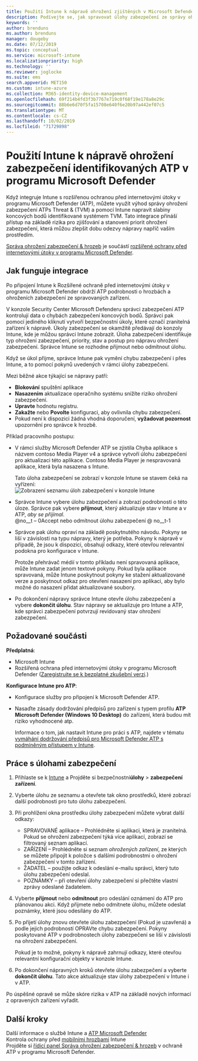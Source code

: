 ```yaml
---
title: Použití Intune k nápravě ohrožení zjištěných v Microsoft Defender ATP – Azure | Microsoft Docs
description: Podívejte se, jak spravovat úlohy zabezpečení ze správy ohrožení zabezpečení a & hrozeb v programu Microsoft Defender Advanced Threat Protection (ATP) z konzoly Intune.
keywords: ''
author: brenduns
ms.author: brenduns
manager: dougeby
ms.date: 07/12/2019
ms.topic: conceptual
ms.service: microsoft-intune
ms.localizationpriority: high
ms.technology: ''
ms.reviewer: joglocke
ms.suite: ems
search.appverid: MET150
ms.custom: intune-azure
ms.collection: M365-identity-device-management
ms.openlocfilehash: 69f214b4fd3f3b7767e719c0f68f19e178a8e29c
ms.sourcegitcommit: 88b6e6d70f5fa15708e640f6e20b97a442ef07c5
ms.translationtype: MT
ms.contentlocale: cs-CZ
ms.lasthandoff: 10/02/2019
ms.locfileid: "71729898"
---
```

# <a name="use-intune-to-remediate-vulnerabilities-identified-by-microsoft-defender-atp"></a>Použití Intune k nápravě ohrožení zabezpečení identifikovaných ATP v programu Microsoft Defender  

Když integruje Intune s rozšířenou ochranou před internetovými útoky v programu Microsoft Defender (ATP), můžete využít výhod správy ohrožení zabezpečení ATPs Threat & (TVM) a pomocí Intune napravit slabiny koncových bodů identifikované systémem TVM. Tato integrace přináší přístup na základě rizika pro zjišťování a stanovení priorit ohrožení zabezpečení, která můžou zlepšit dobu odezvy nápravy napříč vaším prostředím.  

[Správa ohrožení zabezpečení & hrozeb](https://docs.microsoft.com/windows/security/threat-protection/windows-defender-atp/next-gen-threat-and-vuln-mgt) je součástí [rozšířené ochrany před internetovými útoky v programu Microsoft Defender](https://docs.microsoft.com/windows/security/threat-protection/windows-defender-atp/windows-defender-advanced-threat-protection).  

## <a name="how-integration-works"></a>Jak funguje integrace  

Po připojení Intune k Rozšířené ochraně před internetovými útoky v programu Microsoft Defender obdrží ATP podrobnosti o hrozbách a ohroženích zabezpečení ze spravovaných zařízení.  

V konzole Security Center Microsoft Defenderu správci zabezpečení ATP kontrolují data o chybách zabezpečení koncových bodů. Správci pak pomocí jediného kliknutí vytvoří bezpečnostní úkoly, které označí zranitelná zařízení k nápravě. Úkoly zabezpečení se okamžitě předávají do konzoly Intune, kde je můžou správci Intune zobrazit. Úloha zabezpečení identifikuje typ ohrožení zabezpečení, priority, stav a postup pro nápravu ohrožení zabezpečení. Správce Intune se rozhodne přijmout nebo odmítnout úlohu.  

Když se úkol přijme, správce Intune pak vymění chybu zabezpečení i přes Intune, a to pomocí pokynů uvedených v rámci úlohy zabezpečení.  

Mezi běžné akce týkající se nápravy patří:  

- **Blokování** spuštění aplikace  
- **Nasazením** aktualizace operačního systému snížíte riziko ohrožení zabezpečení.  
- **Upravte** hodnotu registru.  
- **Zakažte** nebo **Povolte** konfiguraci, aby ovlivnila chybu zabezpečení.  
- Pokud není k dispozici žádná vhodná doporučení, **vyžadovat pozornost** upozornění pro správce k hrozbě.  

Příklad pracovního postupu:

- V rámci služby Microsoft Defender ATP se zjistila Chyba aplikace s názvem contoso Media Player v4 a správce vytvoří úlohu zabezpečení pro aktualizaci této aplikace. Contoso Media Player je nespravovaná aplikace, která byla nasazena s Intune.  

  Tato úloha zabezpečení se zobrazí v konzole Intune se stavem čeká na vyřízení:  
  ![Zobrazení seznamu úloh zabezpečení v konzole Intune](./media/atp-manage-vulnerabilities/temp-security-tasks.png)
 
- Správce Intune vybere úlohu zabezpečení a zobrazí podrobnosti o této úloze.  Správce pak vybere **přijmout**, který aktualizuje stav v Intune a v ATP, *aby se přijímal.*  
  @no__t – 0Accept nebo odmítnout úlohu zabezpečení @ no__t-1 
 
- Správce pak úlohu opraví na základě poskytnutého návodu.  Pokyny se liší v závislosti na typu nápravy, který je potřeba. Pokyny k nápravě v případě, že jsou k dispozici, obsahují odkazy, které otevřou relevantní podokna pro konfigurace v Intune. 

  Protože přehrávač médií v tomto příkladu není spravovaná aplikace, může Intune zadat jenom textové pokyny. Pokud byla aplikace spravovaná, může Intune poskytnout pokyny ke stažení aktualizované verze a poskytnout odkaz pro otevření nasazení pro aplikaci, aby bylo možné do nasazení přidat aktualizované soubory. 

- Po dokončení nápravy správce Intune otevře úlohu zabezpečení a vybere **dokončit úlohu**.  Stav nápravy se aktualizuje pro Intune a ATP, kde správci zabezpečení potvrzují revidovaný stav ohrožení zabezpečení.  

## <a name="prerequisites"></a>Požadované součásti  

**Předplatná**:  

- Microsoft Intune  
- Rozšířená ochrana před internetovými útoky v programu Microsoft Defender ([Zaregistrujte se k bezplatné zkušební verzi](https://www.microsoft.com/WindowsForBusiness/windows-atp?ocid=docs-wdatp-main-abovefoldlink).)  

**Konfigurace Intune pro ATP**:  

- Konfigurace služby pro připojení k Microsoft Defender ATP.  
- Nasaďte zásady dodržování předpisů pro zařízení s typem profilu **ATP Microsoft Defender (Windows 10 Desktop)** do zařízení, která budou mít riziko vyhodnocené atp.

  Informace o tom, jak nastavit Intune pro práci s ATP, najdete v tématu [vymáhání dodržování předpisů pro Microsoft Defender ATP s podmíněným přístupem v Intune](advanced-threat-protection.md#enable-microsoft-defender-atp-in-intune).  

## <a name="work-with-security-tasks"></a>Práce s úlohami zabezpečení  

1. Přihlaste se k [Intune](https://go.microsoft.com/fwlink/?linkid=2090973) a Projděte si bezpečnostní**úlohy** >  **zabezpečení zařízení**.  
2. Vyberte úlohu ze seznamu a otevřete tak okno prostředků, které zobrazí další podrobnosti pro tuto úlohu zabezpečení.  
3. Při prohlížení okna prostředku úlohy zabezpečení můžete vybrat další odkazy:  
   - SPRAVOVANÉ aplikace – Prohlédněte si aplikaci, která je zranitelná. Pokud se ohrožení zabezpečení týká více aplikací, zobrazí se filtrovaný seznam aplikací.  
   - ZAŘÍZENÍ – Prohlédněte si seznam *ohrožených zařízení*, ze kterých se můžete připojit k položce s dalšími podrobnostmi o ohrožení zabezpečení v tomto zařízení.  
   - ŽADATEL – použijte odkaz k odeslání e-mailu správci, který tuto úlohu zabezpečení odeslal.  
   - POZNÁMKY – při otevření úlohy zabezpečení si přečtěte vlastní zprávy odeslané žadatelem.  
4. Vyberte **přijmout** nebo **odmítnout** pro odeslání oznámení do ATP pro plánovanou akci. Když přijmete nebo odmítnete úlohu, můžete odeslat poznámky, které jsou odesílány do ATP.  

5. Po přijetí úlohy znovu otevřete úlohu zabezpečení (Pokud je uzavřená) a podle jejich podrobností OPRAVte chybu zabezpečení.  Pokyny poskytované ATP v podrobnostech úlohy zabezpečení se liší v závislosti na ohrožení zabezpečení.  

   Pokud je to možné, pokyny k nápravě zahrnují odkazy, které otevřou relevantní konfigurační objekty v konzole Intune.  

6. Po dokončení nápravných kroků otevřete úlohu zabezpečení a vyberte **dokončit úlohu**.  Tato akce aktualizuje stav úlohy zabezpečení v Intune i v ATP.  

Po úspěšné opravě se může skóre rizika v ATP na základě nových informací z opravených zařízení vyřadit. 

## <a name="next-steps"></a>Další kroky
Další informace o službě Intune a [ATP Microsoft Defender](advanced-threat-protection.md)  
Kontrola ochrany před [mobilními hrozbami](mobile-threat-defense.md) Intune  
Projděte si [řídicí panel Správa ohrožení zabezpečení & hrozeb](https://docs.microsoft.com/windows/security/threat-protection/windows-defender-atp/tvm-dashboard-insights) v ochraně ATP v programu Microsoft Defender.
